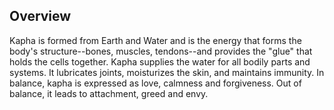 ## Overview
Kapha is formed from Earth and Water and is the energy that forms the body's structure--bones, muscles, tendons--and provides the "glue" that holds the cells together. Kapha supplies the water for all bodily parts and systems. It lubricates joints, moisturizes the skin, and maintains immunity. In balance, kapha is expressed as love, calmness and forgiveness. Out of balance, it leads to attachment, greed and envy.